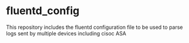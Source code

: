# fluentd_config
This repository includes the fluentd configuration file to be used to parse logs sent by multiple devices including cisoc ASA
